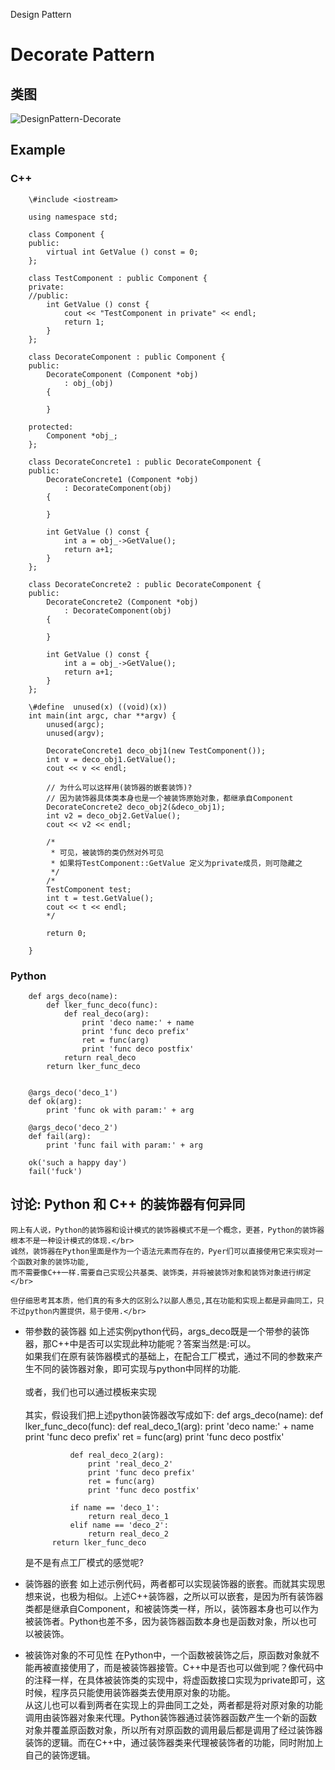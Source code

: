 Design Pattern

Decorate Pattern
==============================

类图
------------------------------
![DesignPattern-Decorate](http://github.com/lker-zy/decorate.png "DesignPattern-Decorate")

Example
------------------------------
### C++

		\#include <iostream>

		using namespace std;

		class Component {
		public:
			virtual int GetValue () const = 0;
		};

		class TestComponent : public Component {
		private:
		//public:
			int GetValue () const {
				cout << "TestComponent in private" << endl;
				return 1;
			}
		};

		class DecorateComponent : public Component {
		public:
			DecorateComponent (Component *obj)
				: obj_(obj)
			{

			}

		protected:
			Component *obj_;
		};

		class DecorateConcrete1 : public DecorateComponent {
		public:
			DecorateConcrete1 (Component *obj)
				: DecorateComponent(obj)
			{

			}

			int GetValue () const {
				int a = obj_->GetValue();
				return a+1;
			}
		};

		class DecorateConcrete2 : public DecorateComponent {
		public:
			DecorateConcrete2 (Component *obj)
				: DecorateComponent(obj)
			{

			}

			int GetValue () const {
				int a = obj_->GetValue();
				return a+1;
			}
		};

		\#define  unused(x) ((void)(x))
		int main(int argc, char **argv) {
			unused(argc);
			unused(argv);

			DecorateConcrete1 deco_obj1(new TestComponent());
			int v = deco_obj1.GetValue();
			cout << v << endl;

			// 为什么可以这样用(装饰器的嵌套装饰)?
			// 因为装饰器具体类本身也是一个被装饰原始对象，都继承自Component
			DecorateConcrete2 deco_obj2(&deco_obj1);
			int v2 = deco_obj2.GetValue();
			cout << v2 << endl;

			/*
			 * 可见，被装饰的类仍然对外可见
			 * 如果将TestComponent::GetValue 定义为private成员，则可隐藏之
			 */
			/*
			TestComponent test;
			int t = test.GetValue();
			cout << t << endl;
			*/

			return 0;

		}

### Python

		def args_deco(name):
			def lker_func_deco(func):
				def real_deco(arg):
					print 'deco name:' + name
					print 'func deco prefix'
					ret = func(arg)
					print 'func deco postfix'
				return real_deco
			return lker_func_deco


		@args_deco('deco_1')
		def ok(arg):
			print 'func ok with param:' + arg

		@args_deco('deco_2')
		def fail(arg):
			print 'func fail with param:' + arg

		ok('such a happy day')
		fail('fuck')

讨论: Python 和 C++ 的装饰器有何异同
-------------------------------------
	网上有人说，Python的装饰器和设计模式的装饰器模式不是一个概念，更甚，Python的装饰器根本不是一种设计模式的体现.</br>
	诚然，装饰器在Python里面是作为一个语法元素而存在的，Pyer们可以直接使用它来实现对一个函数对象的装饰功能, 
	而不需要像C++一样.需要自己实现公共基类、装饰类，并将被装饰对象和装饰对象进行绑定</br>

	但仔细思考其本质，他们真的有多大的区别么?以鄙人愚见,其在功能和实现上都是异曲同工，只不过python内置提供，易于使用.</br>

* 带参数的装饰器
	如上述实例python代码，args_deco既是一个带参的装饰器，那C++中是否可以实现此种功能呢？答案当然是:可以。</br>
	如果我们在原有装饰器模式的基础上，在配合工厂模式，通过不同的参数来产生不同的装饰器对象，即可实现与python中同样的功能.</br>
	</br>
	或者，我们也可以通过模板来实现</br>
	</br>
	其实，假设我们把上述python装饰器改写成如下:
		def args_deco(name):
			def lker_func_deco(func):
				def real_deco_1(arg):
					print 'deco name:' + name
					print 'func deco prefix'
					ret = func(arg)
					print 'func deco postfix'

				def real_deco_2(arg):
					print 'real_deco_2'
					print 'func deco prefix'
					ret = func(arg)
					print 'func deco postfix'

				if name == 'deco_1':
					return real_deco_1
				elif name == 'deco_2':
					return real_deco_2
			return lker_func_deco

	是不是有点工厂模式的感觉呢? </br>

* 装饰器的嵌套
	如上述示例代码，两者都可以实现装饰器的嵌套。而就其实现思想来说，也极为相似。上述C++装饰器，之所以可以嵌套，是因为所有装饰器类都是继承自Component，和被装饰类一样，所以，装饰器本身也可以作为被装饰者。Python也差不多，因为装饰器函数本身也是函数对象，所以也可以被装饰。

* 被装饰对象的不可见性
	在Python中，一个函数被装饰之后，原函数对象就不能再被直接使用了，而是被装饰器接管。C++中是否也可以做到呢？像代码中的注释一样，在具体被装饰类的实现中，将虚函数接口实现为private即可，这时候，程序员只能使用装饰器类去使用原对象的功能。</br>
	从这儿也可以看到两者在实现上的异曲同工之处，两者都是将对原对象的功能调用由装饰器对象来代理。Python装饰器通过装饰器函数产生一个新的函数对象并覆盖原函数对象，所以所有对原函数的调用最后都是调用了经过装饰器装饰的逻辑。而在C++中，通过装饰器类来代理被装饰者的功能，同时附加上自己的装饰逻辑。</br>

